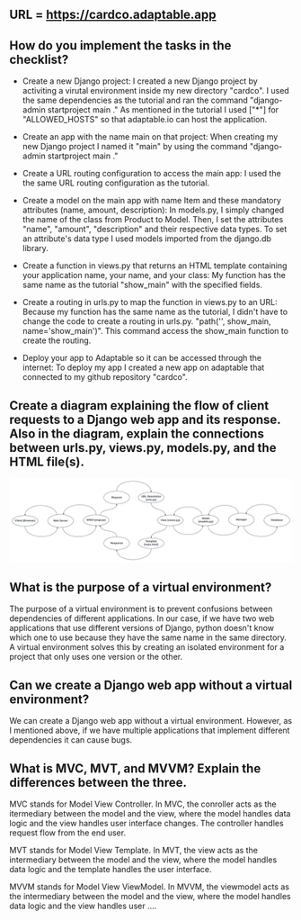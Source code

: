 ## URL = https://cardco.adaptable.app

## How do you implement the tasks in the checklist?

* Create a new Django project: 
I created a new Django project by activiting a virutal environment inside my new directory "cardco". I used the same dependencies as the tutorial and ran the command "django-admin startproject main ." As mentioned in the tutorial I used ["*"] for "ALLOWED_HOSTS" so that adaptable.io can host the application.

* Create an app with the name main on that project:
When creating my new Django project I named it "main" by using the command "django-admin startproject main ."

* Create a URL routing configuration to access the main app:
I used the the same URL routing configuration as the tutorial.

* Create a model on the main app with name Item and these mandatory attributes (name, amount, description):
In models.py, I simply changed the name of the class from Product to Model. Then, I set the attributes "name", "amount", "description" and their respective data types. To set an attribute's data type I used models imported from the django.db library.

* Create a function in views.py that returns an HTML template containing your application name, your name, and your class:
My function has the same name as the tutorial "show_main" with the specified fields.

* Create a routing in urls.py to map the function in views.py to an URL:
Because my function has the same name as the tutorial, I didn't have to change the code to create a routing in urls.py. "path('', show_main, name='show_main')". This command access the show_main function to create the routing.

* Deploy your app to Adaptable so it can be accessed through the internet:
To deploy my app I created a new app on adaptable that connected to my github repository "cardco".

## Create a diagram explaining the flow of client requests to a Django web app and its response. Also in the diagram, explain the connections between urls.py, views.py, models.py, and the HTML file(s).
![Alt text](<diagram.jpeg>)


## What is the purpose of a virtual environment?

The purpose of a virtual environment is to prevent confusions between dependencies of different applications. In our case, if we have two web applications that use different versions of Django, python doesn't know which one to use because they have the same name in the same directory. A virtual environment solves this by creating an isolated environment for a project that only uses one version or the other.

## Can we create a Django web app without a virtual environment?

We can create a Django web app without a virtual environment. However, as I mentioned above, if we have multiple applications that implement different dependencies it can cause bugs.

## What is MVC, MVT, and MVVM? Explain the differences between the three.

MVC stands for Model View Controller. In MVC, the conroller acts as the itermediary between the model and the view, where the model handles data logic and the view handles user interface changes. The controller handles request flow from the end user.

MVT stands for Model View Template. In MVT, the view acts as the intermediary between the model and the view, where the model handles data logic and the template handles the user interface.

MVVM stands for Model View ViewModel. In MVVM, the viewmodel acts as the intermediary between the model and the view, where the model handles data logic and the view handles user ....